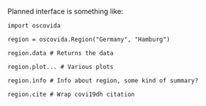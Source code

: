 Planned interface is something like:

```
import oscovida

region = oscovida.Region("Germany", "Hamburg")

region.data # Returns the data

region.plot... # Various plots

region.info # Info about region, some kind of summary?

region.cite # Wrap covi19dh citation
```
